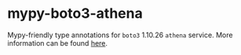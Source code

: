 # mypy-boto3-athena

Mypy-friendly type annotations for `boto3` 1.10.26 `athena` service.
More information can be found [here](https://github.com/vemel/mypy_boto3).